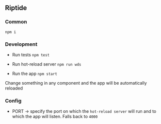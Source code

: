 ## Riptide


### Common
```npm i```

### Development
- Run tests
```npm test```

- Run hot-reload server
```npm run wds```

- Run the app
```npm start```

Change something in any component and the app will be automatically reloaded


### Config

- PORT -> specify the port on which the `hot-reload server` will run and to which the app will listen. Falls back to `4000`

